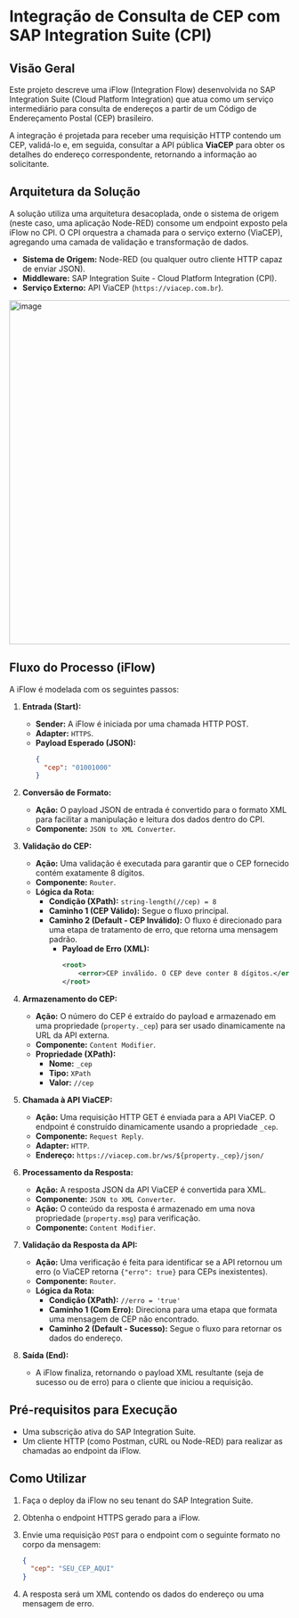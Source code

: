 # Integração de Consulta de CEP com SAP Integration Suite (CPI)

## Visão Geral

Este projeto descreve uma iFlow (Integration Flow) desenvolvida no SAP Integration Suite (Cloud Platform Integration) que atua como um serviço intermediário para consulta de endereços a partir de um Código de Endereçamento Postal (CEP) brasileiro.

A integração é projetada para receber uma requisição HTTP contendo um CEP, validá-lo e, em seguida, consultar a API pública **ViaCEP** para obter os detalhes do endereço correspondente, retornando a informação ao solicitante.

## Arquitetura da Solução

A solução utiliza uma arquitetura desacoplada, onde o sistema de origem (neste caso, uma aplicação Node-RED) consome um endpoint exposto pela iFlow no CPI. O CPI orquestra a chamada para o serviço externo (ViaCEP), agregando uma camada de validação e transformação de dados.

- **Sistema de Origem:** Node-RED (ou qualquer outro cliente HTTP capaz de enviar JSON).
- **Middleware:** SAP Integration Suite - Cloud Platform Integration (CPI).
- **Serviço Externo:** API ViaCEP (`https://viacep.com.br`).

<img width="1610" height="617" alt="image" src="https://github.com/user-attachments/assets/300b8158-7525-4802-a5ff-6b3557d86915" />


## Fluxo do Processo (iFlow)

A iFlow é modelada com os seguintes passos:

1.  **Entrada (Start):**
    * **Sender:** A iFlow é iniciada por uma chamada HTTP POST.
    * **Adapter:** `HTTPS`.
    * **Payload Esperado (JSON):**
        ```json
        {
          "cep": "01001000"
        }
        ```

2.  **Conversão de Formato:**
    * **Ação:** O payload JSON de entrada é convertido para o formato XML para facilitar a manipulação e leitura dos dados dentro do CPI.
    * **Componente:** `JSON to XML Converter`.

3.  **Validação do CEP:**
    * **Ação:** Uma validação é executada para garantir que o CEP fornecido contém exatamente 8 dígitos.
    * **Componente:** `Router`.
    * **Lógica da Rota:**
        * **Condição (XPath):** `string-length(//cep) = 8`
        * **Caminho 1 (CEP Válido):** Segue o fluxo principal.
        * **Caminho 2 (Default - CEP Inválido):** O fluxo é direcionado para uma etapa de tratamento de erro, que retorna uma mensagem padrão.
            * **Payload de Erro (XML):**
                ```xml
                <root>
                    <error>CEP inválido. O CEP deve conter 8 dígitos.</error>
                </root>
                ```

4.  **Armazenamento do CEP:**
    * **Ação:** O número do CEP é extraído do payload e armazenado em uma propriedade (`property._cep`) para ser usado dinamicamente na URL da API externa.
    * **Componente:** `Content Modifier`.
    * **Propriedade (XPath):**
        * **Nome:** `_cep`
        * **Tipo:** `XPath`
        * **Valor:** `//cep`

5.  **Chamada à API ViaCEP:**
    * **Ação:** Uma requisição HTTP GET é enviada para a API ViaCEP. O endpoint é construído dinamicamente usando a propriedade `_cep`.
    * **Componente:** `Request Reply`.
    * **Adapter:** `HTTP`.
    * **Endereço:** `https://viacep.com.br/ws/${property._cep}/json/`

6.  **Processamento da Resposta:**
    * **Ação:** A resposta JSON da API ViaCEP é convertida para XML.
    * **Componente:** `JSON to XML Converter`.
    * **Ação:** O conteúdo da resposta é armazenado em uma nova propriedade (`property.msg`) para verificação.
    * **Componente:** `Content Modifier`.

7.  **Validação da Resposta da API:**
    * **Ação:** Uma verificação é feita para identificar se a API retornou um erro (o ViaCEP retorna `{"erro": true}` para CEPs inexistentes).
    * **Componente:** `Router`.
    * **Lógica da Rota:**
        * **Condição (XPath):** `//erro = 'true'`
        * **Caminho 1 (Com Erro):** Direciona para uma etapa que formata uma mensagem de CEP não encontrado.
        * **Caminho 2 (Default - Sucesso):** Segue o fluxo para retornar os dados do endereço.

8.  **Saída (End):**
    * A iFlow finaliza, retornando o payload XML resultante (seja de sucesso ou de erro) para o cliente que iniciou a requisição.

## Pré-requisitos para Execução

-   Uma subscrição ativa do SAP Integration Suite.
-   Um cliente HTTP (como Postman, cURL ou Node-RED) para realizar as chamadas ao endpoint da iFlow.

## Como Utilizar

1.  Faça o deploy da iFlow no seu tenant do SAP Integration Suite.
2.  Obtenha o endpoint HTTPS gerado para a iFlow.
3.  Envie uma requisição `POST` para o endpoint com o seguinte formato no corpo da mensagem:

    ```json
    {
      "cep": "SEU_CEP_AQUI"
    }
    ```

4.  A resposta será um XML contendo os dados do endereço ou uma mensagem de erro.
